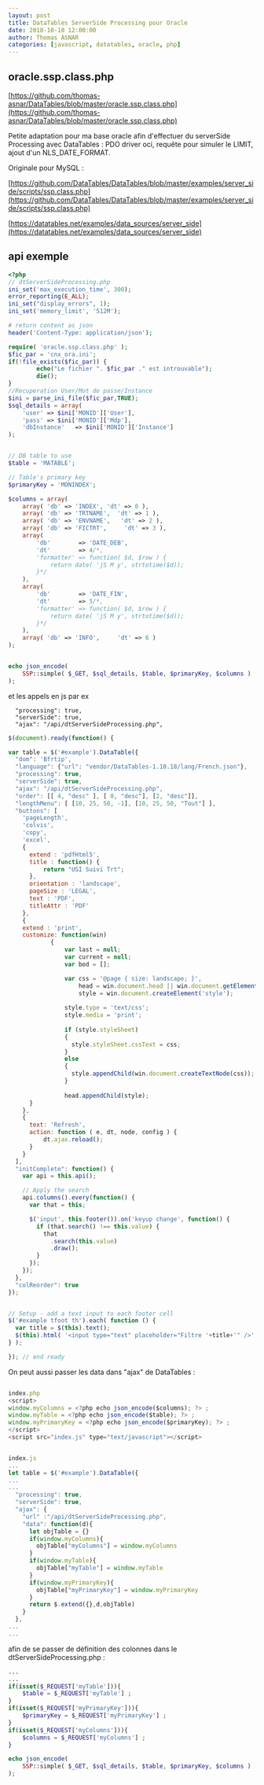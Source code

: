 ```yaml
---
layout: post
title: DataTables ServerSide Processing pour Oracle
date: 2018-10-10 12:00:00
author: Thomas ASNAR
categories: [javascript, datatables, oracle, php]
---
```

## oracle.ssp.class.php

[https://github.com/thomas-asnar/DataTables/blob/master/oracle.ssp.class.php](https://github.com/thomas-asnar/DataTables/blob/master/oracle.ssp.class.php)

Petite adaptation pour ma base oracle afin d'effectuer du serverSide Processing avec DataTables : PDO driver oci, requête pour simuler le LIMIT, ajout d'un NLS_DATE_FORMAT.

Originale pour MySQL :

[https://github.com/DataTables/DataTables/blob/master/examples/server_side/scripts/ssp.class.php](https://github.com/DataTables/DataTables/blob/master/examples/server_side/scripts/ssp.class.php)

[https://datatables.net/examples/data_sources/server_side](https://datatables.net/examples/data_sources/server_side)
<!--more-->

## api exemple
```php
<?php
// dtServerSideProcessing.php
ini_set('max_execution_time', 300);
error_reporting(E_ALL);
ini_set("display_errors", 1);
ini_set('memory_limit', '512M');

# return content as json
header('Content-Type: application/json');

require( 'oracle.ssp.class.php' );
$fic_par = 'cnx_ora.ini';
if(!file_exists($fic_par)) {
		echo("Le fichier ". $fic_par ." est introuvable");
		die();
}
//Recuperation User/Mot de passe/Instance
$ini = parse_ini_file($fic_par,TRUE);
$sql_details = array(
	'user' => $ini['MONID']['User'],
	'pass' => $ini['MONID']['Mdp'],
	'dbInstance'   => $ini['MONID']['Instance']
);


// DB table to use
$table = 'MATABLE';

// Table's primary key
$primaryKey = 'MONINDEX';

$columns = array(
	array( 'db' => 'INDEX', 'dt' => 0 ),
	array( 'db' => 'TRTNAME',  'dt' => 1 ),
	array( 'db' => 'ENVNAME',   'dt' => 2 ),
	array( 'db' => 'FICTRT',     'dt' => 3 ),
	array(
		'db'        => 'DATE_DEB',
		'dt'        => 4/*,
		'formatter' => function( $d, $row ) {
			return date( 'jS M y', strtotime($d));
		}*/
	),
	array(
		'db'        => 'DATE_FIN',
		'dt'        => 5/*,
		'formatter' => function( $d, $row ) {
			return date( 'jS M y', strtotime($d));
		}*/
	),
	array( 'db' => 'INFO',     'dt' => 6 )
);


echo json_encode(
	SSP::simple( $_GET, $sql_details, $table, $primaryKey, $columns )
);
```

et les appels en js par ex 

```
  "processing": true,
  "serverSide": true,
  "ajax": "/api/dtServerSideProcessing.php",
 ```

```javascript
$(document).ready(function() {

var table = $('#example').DataTable({
  "dom": 'Bfrtip',
  "language": {"url": "vendor/DataTables-1.10.18/lang/French.json"},
  "processing": true,
  "serverSide": true,
  "ajax": "/api/dtServerSideProcessing.php",
  "order": [[ 4, "desc" ], [ 0, "desc"], [2, "desc"]],
  "lengthMenu": [ [10, 25, 50, -1], [10, 25, 50, "Tout"] ],
  "buttons": [
    'pageLength',
    'colvis',
    'copy',
    'excel',
    {
      extend : 'pdfHtml5',
      title : function() {
          return "USI Suivi Trt";
      },
      orientation : 'landscape',
      pageSize : 'LEGAL',
      text : 'PDF',
      titleAttr : 'PDF'
    },
    {
    extend : 'print',
    customize: function(win)
            {
                var last = null;
                var current = null;
                var bod = [];

                var css = '@page { size: landscape; }',
                    head = win.document.head || win.document.getElementsByTagName('head')[0],
                    style = win.document.createElement('style');
 
                style.type = 'text/css';
                style.media = 'print';
 
                if (style.styleSheet)
                {
                  style.styleSheet.cssText = css;
                }
                else
                {
                  style.appendChild(win.document.createTextNode(css));
                }
 
                head.appendChild(style);
      }
    },
    {
      text: 'Refresh',
      action: function ( e, dt, node, config ) {
          dt.ajax.reload();
      }
    }
  ],
  "initComplete": function() {
    var api = this.api();

    // Apply the search
    api.columns().every(function() {
      var that = this;

      $('input', this.footer()).on('keyup change', function() {
        if (that.search() !== this.value) {
          that
            .search(this.value)
            .draw();
        }
      });
    });
  },
  "colReorder": true
});


// Setup - add a text input to each footer cell
$('#example tfoot th').each( function () {
  var title = $(this).text();
  $(this).html( '<input type="text" placeholder="Filtre '+title+'" />' );
} );

}); // end ready
```


On peut aussi passer les data dans "ajax" de DataTables : 

```js

index.php
<script>
window.myColumns = <?php echo json_encode($columns); ?> ;
window.myTable = <?php echo json_encode($table); ?> ;
window.myPrimaryKey = <?php echo json_encode($primaryKey); ?> ;
</script>
<script src="index.js" type="text/javascript"></script>


index.js
...
let table = $('#example').DataTable({
...
...
  "processing": true,
  "serverSide": true,
  "ajax": {
    "url" :"/api/dtServerSideProcessing.php",
    "data": function(d){
      let objTable = {}
      if(window.myColumns){
        objTable["myColumns"] = window.myColumns
      }
      if(window.myTable){
        objTable["myTable"] = window.myTable
      }
      if(window.myPrimaryKey){
        objTable["myPrimaryKey"] = window.myPrimaryKey
      }
      return $.extend({},d,objTable)
    }
  },
...
...
```

afin de se passer de définition des colonnes dans le dtServerSideProcessing.php : 

```php
...
...
if(isset($_REQUEST['myTable'])){
	$table = $_REQUEST['myTable'] ;
}
if(isset($_REQUEST['myPrimaryKey'])){
	$primaryKey = $_REQUEST['myPrimaryKey'] ;
}
if(isset($_REQUEST['myColumns'])){
	$columns = $_REQUEST['myColumns'] ;
}

echo json_encode(
	SSP::simple( $_GET, $sql_details, $table, $primaryKey, $columns )
);
```



